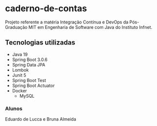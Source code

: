 # caderno-de-contas
Projeto referente a matéria Integração Contínua e DevOps da Pós-Graduação MIT em Engenharia de Software com Java do Instituto Infnet.

## Tecnologias utilizadas
- Java 19
- Spring Boot 3.0.6
- Spring Data JPA
- Lombok
- Junit 5
- Spring Boot Test
- Spring Boot Actuator
- Docker
  * MySQL




### Alunos
Eduardo de Lucca e Bruna Almeida